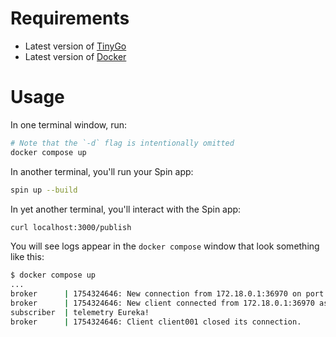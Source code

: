 # Requirements
- Latest version of [TinyGo](https://tinygo.org/getting-started/)
- Latest version of [Docker](https://docs.docker.com/get-started/get-docker/)

# Usage

In one terminal window, run:
```sh
# Note that the `-d` flag is intentionally omitted
docker compose up
```

In another terminal, you'll run your Spin app:
```sh
spin up --build
```

In yet another terminal, you'll interact with the Spin app:
```sh
curl localhost:3000/publish
```

You will see logs appear in the `docker compose` window that look something like this:
```sh
$ docker compose up
...
broker      | 1754324646: New connection from 172.18.0.1:36970 on port 1883.
broker      | 1754324646: New client connected from 172.18.0.1:36970 as client001 (p2, c1, k30, u'user').
subscriber  | telemetry Eureka!
broker      | 1754324646: Client client001 closed its connection.
```
